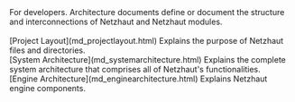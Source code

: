 <div style="max-width:700px;">
For developers. Architecture documents define or document the structure and interconnections of Netzhaut and Netzhaut modules.
<br><br>
[Project Layout](md_projectlayout.html)  
Explains the purpose of Netzhaut files and directories.  
<br>
[System Architecture](md_systemarchitecture.html)  
Explains the complete system architecture that comprises all of Netzhaut's functionalities.  
<br>
[Engine Architecture](md_enginearchitecture.html)  
Explains Netzhaut engine components.  
<br>
</div>
